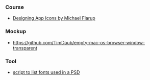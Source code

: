 ### Course

- [Designing App Icons by Michael Flarup](https://www.youtube.com/playlist?list=PLxpqfOFALZU9IG6DbP3inWOgm3Rzv4ISd)

### Mockup

- https://github.com/TimDaub/empty-mac-os-browser-window-transparent

### Tool

- [script to list fonts used in a PSD](https://github.com/frontendbeast/list-fonts)